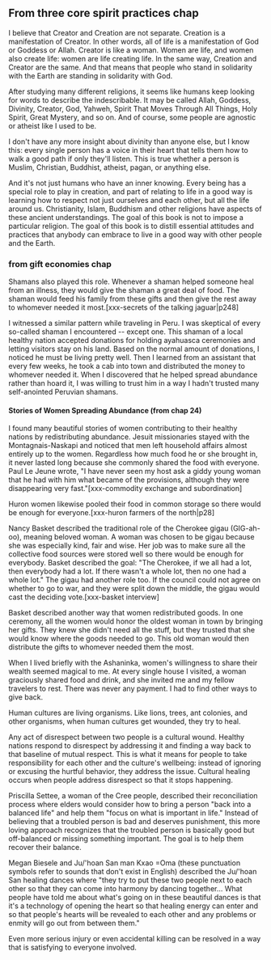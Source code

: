 ## From three core spirit practices chap
I believe that Creator and Creation are not separate. Creation is a manifestation of Creator. In other words, all of life is a manifestation of God or Goddess or Allah. Creator is like a woman. Women are life, and women also create life: women are life creating life. In the same way, Creation and Creator are the same. And that means that people who stand in solidarity with the Earth are standing in solidarity with God.

After studying many different religions, it seems like humans keep looking for words to describe the indescribable. It may be called Allah, Goddess, Divinity, Creator, God, Yahweh, Spirit That Moves Through All Things, Holy Spirit, Great Mystery, and so on. And of course, some people are agnostic or atheist like I used to be.

I don't have any more insight about divinity than anyone else, but I know this: every single person has a voice in their heart that tells them how to walk a good path if only they'll listen. This is true whether a person is Muslim, Christian, Buddhist, atheist, pagan, or anything else.

And it's not just humans who have an inner knowing. Every being has a special role to play in creation, and part of relating to life in a good way is learning how to respect not just ourselves and each other, but all the life around us. Christianity, Islam, Buddhism and other religions have aspects of these ancient understandings. The goal of this book is not to impose a particular religion. The goal of this book is to distill essential attitudes and practices that anybody can embrace to live in a good way with other people and the Earth.

### from gift economies chap


Shamans also played this role. Whenever a shaman helped someone heal from an illness, they would give the shaman a great deal of food. The shaman would feed his family from these gifts and then give the rest away to whomever needed it most.[xxx-secrets of the talking jaguar|p248]

I witnessed a similar pattern while traveling in Peru. I was skeptical of every so-called shaman I encountered -- except one. This shaman of a local healthy nation accepted donations for holding ayahuasca ceremonies and letting visitors stay on his land. Based on the normal amount of donations, I noticed he must be living pretty well. Then I learned from an assistant that every few weeks, he took a cab into town and distributed the money to whomever needed it. When I discovered that he helped spread abundance rather than hoard it, I was willing to trust him in a way I hadn't trusted many self-anointed Peruvian shamans.

#### Stories of Women Spreading Abundance (from chap 24)

I found many beautiful stories of women contributing to their healthy nations by redistributing abundance. Jesuit missionaries stayed with the Montagnais-Naskapi and noticed that men left household affairs almost entirely up to the women. Regardless how much food he or she brought in, it never lasted long because she commonly shared the food with everyone. Paul Le Jeune wrote, "I have never seen my host ask a giddy young woman that he had with him what became of the provisions, although they were disappearing very fast."[xxx-commodity exchange and subordination]

Huron women likewise pooled their food in common storage so there would be enough for everyone.[xxx-huron farmers of the north|p28]

Nancy Basket described the traditional role of the Cherokee gigau (GIG-ah-oo), meaning beloved woman. A woman was chosen to be gigau because she was especially kind, fair and wise. Her job was to make sure all the collective food sources were stored well so there would be enough for everybody. Basket described the goal: "The Cherokee, if we all had a lot, then everybody had a lot. If there wasn't a whole lot, then no one had a whole lot." The gigau had another role too. If the council could not agree on whether to go to war, and they were split down the middle, the gigau would cast the deciding vote.[xxx-basket interview]

Basket described another way that women redistributed goods. In one ceremony, all the women would honor the oldest woman in town by bringing her gifts. They knew she didn't need all the stuff, but they trusted that she would know where the goods needed to go. This old woman would then distribute the gifts to whomever needed them the most.

When I lived briefly with the Ashaninka, women's willingness to share their wealth seemed magical to me. At every single house I visited, a woman graciously shared food and drink, and she invited me and my fellow travelers to rest. There was never any payment. I had to find other ways to give back.

Human cultures are living organisms. Like lions, trees, ant colonies, and other organisms, when human cultures get wounded, they try to heal.

Any act of disrespect between two people is a cultural wound. Healthy nations respond to disrespect by addressing it and finding a way back to that baseline of mutual respect. This is what it means for people to take responsibility for each other and the culture's wellbeing: instead of ignoring or excusing the hurtful behavior, they address the issue. Cultural healing occurs when people address disrespect so that it stops happening.

Priscilla Settee, a woman of the Cree people, described their reconciliation process where elders would consider how to bring a person "back into a balanced life" and help them "focus on what is important in life." Instead of believing that a troubled person is bad and deserves punishment, this more loving approach recognizes that the troubled person is basically good but off-balanced or missing something important. The goal is to help them recover their balance.

Megan Biesele and Ju/'hoan San man Kxao =Oma (these punctuation symbols refer to sounds that don't exist in English) described the Ju/'hoan San healing dances where "they try to put these two people next to each other so that they can come into harmony by dancing together... What people have told me about what's going on in these beautiful dances is that it's a technology of opening the heart so that healing energy can enter and so that people's hearts will be revealed to each other and any problems or enmity will go out from between them."

Even more serious injury or even accidental killing can be resolved in a way that is satisfying to everyone involved.
